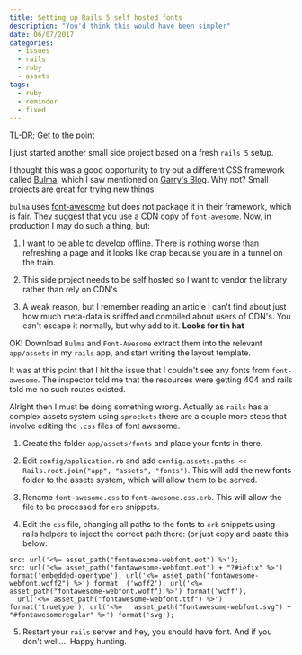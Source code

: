 ```yaml
---
title: Setting up Rails 5 self hosted fonts
description: "You'd think this would have been simpler"
date: 06/07/2017
categories:
  - issues
  - rails
  - ruby
  - assets
tags:
  - ruby
  - reminder
  - fixed
---
```


[TL-DR; Get to the point](#the_point)

I just started another small side project based on a fresh `rails 5` setup. 

I thought this was a good opportunity to try out a different CSS framework called [Bulma](http://bulma.io/), which I saw mentioned on [Garry's Blog](https://garry.tv/2017/06/16/facepunch-api/). Why not? Small projects are great for trying new things.

`bulma` uses [font-awesome](http://fontawesome.io/) but does not package it in their framework, which is fair. 
They suggest that you use a CDN copy of `font-awesome`. Now, in production I may do such a thing, but:

1. I want to be able to develop offline. There is nothing worse than refreshing a page and it looks like crap because you are in a tunnel on the train.

1. This side project needs to be self hosted so I want to vendor the library rather than rely on CDN's

1. A weak reason, but I remember reading an article I can't find about just how much meta-data is sniffed and compiled about users of CDN's. You can't escape it normally, but why add to it. **Looks for tin hat**

OK! Download `Bulma` and `Font-Awesome` extract them into the relevant `app/assets` in my `rails` app, and start writing the layout template.

It was at this point that I hit the issue that I couldn't see any fonts from `font-awesome`. The inspector told me that the resources were getting 404 and rails told me no such routes existed.

Alright then I must be doing something wrong. Actually as `rails` has a complex assets system using `sprockets` there are a couple more steps that involve editing the `.css` files of font awesome.

<a name="the_point"></a>

1. Create the folder `app/assets/fonts` and place your fonts in there.

1. Edit `config/application.rb` and add `config.assets.paths << Rails.root.join("app", "assets", "fonts")`. This will add the new fonts folder to the assets system, which will allow them to be served.

1. Rename `font-awesome.css` to `font-awesome.css.erb`. This will allow the file to be processed for `erb` snippets.

1. Edit the `css` file, changing all paths to the fonts to `erb` snippets using rails helpers to inject the correct path there: (or just copy and paste this below:

````
src: url('<%= asset_path("fontawesome-webfont.eot") %>');
src: url('<%= asset_path("fontawesome-webfont.eot") + "?#iefix" %>') format('embedded-opentype'), url('<%= asset_path("fontawesome-webfont.woff2") %>') format  ('woff2'), url('<%= asset_path("fontawesome-webfont.woff") %>') format('woff'),
  url('<%= asset_path("fontawesome-webfont.ttf") %>') format('truetype'), url('<%=   asset_path("fontawesome-webfont.svg") + "#fontawesomeregular" %>') format('svg');
````

5. Restart your `rails` server and hey, you should have font. And if you don't well.... Happy hunting.
